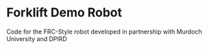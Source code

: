 # Forklift Demo Robot
Code for the FRC-Style robot developed in partnership with Murdoch University and DPIRD
